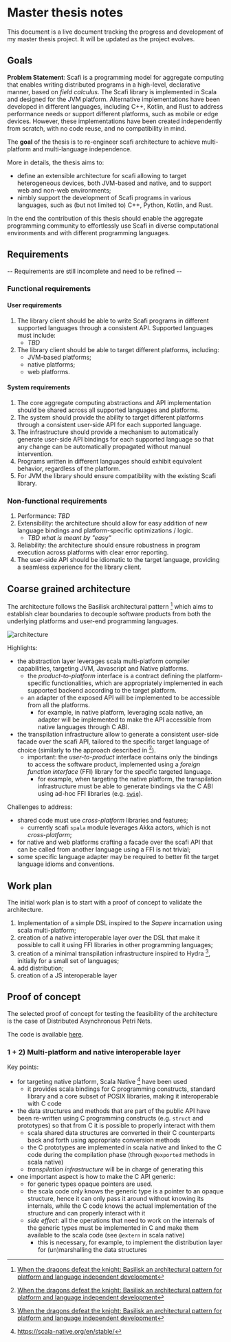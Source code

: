 # Master thesis notes

This document is a live document tracking the progress and development of my master thesis project.
It will be updated as the project evolves.

## Goals

**Problem Statement**: Scafi is a programming model for aggregate computing that enables writing distributed programs in a high-level, declarative manner, based on _field calculus_. 
The Scafi library is implemented in Scala and designed for the JVM platform.
Alternative implementations have been developed in different languages, including C++, Kotlin, and Rust to address performance needs or support different platforms, such as mobile or edge devices. 
However, these implementations have been created independently from scratch, with no code reuse, and no compatibility in mind.

The **goal** of the thesis is to re-engineer scafi architecture to achieve multi-platform and multi-language independence.

More in details, the thesis aims to:

- define an extensible architecture for scafi allowing to target heterogeneous devices, both JVM-based and native, and to support web and non-web environments;
- nimbly support the development of Scafi programs in various languages, such as (but not limited to) C++, Python, Kotlin, and Rust.

In the end the contribution of this thesis should enable the aggregate programming community to effortlessly use Scafi in diverse computational environments and with different programming languages.

## Requirements

-- Requirements are still incomplete and need to be refined --

### Functional requirements

#### User requirements

1. The library client should be able to write Scafi programs in different supported languages through a consistent API. Supported languages must include:
    - _TBD_
2. The library client should be able to target different platforms, including:
    - JVM-based platforms;
    - native platforms;
    - web platforms.

#### System requirements

1. The core aggregate computing abstractions and API implementation should be shared across all supported languages and platforms.
2. The system should provide the ability to target different platforms through a consistent user-side API for each supported language.
3. The infrastructure should provide a mechanism to automatically generate user-side API bindings for each supported language so that any change can be automatically propagated without manual intervention.
4. Programs written in different languages should exhibit equivalent behavior, regardless of the platform.
5. For JVM the library should ensure compatibility with the existing Scafi library.

### Non-functional requirements

1. Performance: _TBD_
2. Extensibility: the architecture should allow for easy addition of new language bindings and platform-specific optimizations / logic.
    - _TBD what is meant by "easy"_
3. Reliability: the architecture should ensure robustness in program execution across platforms with clear error reporting.
4. The user-side API should be idiomatic to the target language, providing a seamless experience for the library client.

## Coarse grained architecture

The architecture follows the Basilisk architectural pattern [^1] which aims to establish clear boundaries to decouple software products from both the underlying platforms and user-end programming languages.

![architecture](./diagrams/architecture.svg)

Highlights:

- the abstraction layer leverages scala multi-platform compiler capabilities, targeting JVM, Javascript and Native platforms.
  - the _product-to-platform_ interface is a contract defining the platform-specific functionalities, which are appropriately implemented in each supported backend according to the target platform.
  - an adapter of the exposed API will be implemented to be accessible from all the platforms.
    - for example, in native platform, leveraging scala native, an adapter will be implemented to make the API accessible from native languages through C ABI.
- the transpilation infrastructure allow to generate a consistent user-side facade over the scafi API, tailored to the specific target language of choice (similarly to the approach described in [^1]).
  - important: the _user-to-product_ interface contains only the bindings to access the software product, implemented using a _foreign function interface_ (FFI) library for the specific targeted language.
    - for example, when targeting the native platform, the transpilation infrastructure must be able to generate bindings via the C ABI using ad-hoc FFI libraries (e.g. [`swig`](https://www.swig.org/)).

Challenges to address:

- shared code must use _cross-platform_ libraries and features;
  - currently scafi `spala` module leverages Akka actors, which is not _cross-platform_;
- for native and web platforms crafting a facade over the scafi API that can be called from another language using a FFI is not trivial;
- some specific language adapter may be required to better fit the target language idioms and conventions.

## Work plan

The initial work plan is to start with a proof of concept to validate the architecture.

1. Implementation of a simple DSL inspired to the _Sapere_ incarnation using scala multi-platform;
2. creation of a native interoperable layer over the DSL that make it possible to call it using FFI libraries in other programming languages;
3. creation of a minimal transpilation infrastructure inspired to Hydra [^1], initially for a small set of languages;
4. add distribution;
5. creation of a JS interoperable layer

[^1]: [When the dragons defeat the knight: Basilisk an architectural pattern for platform and language independent development](https://www.sciencedirect.com/science/article/pii/S016412122400133X?via%3Dihub)

## Proof of concept

The selected proof of concept for testing the feasibility of the architecture is the case of Distributed Asynchronous Petri Nets.

The code is available [here](https://github.com/tassiluca/dap).

### 1 + 2) Multi-platform and native interoperable layer

Key points:

- for targeting native platform, Scala Native [^2] have been used
  - it provides scala bindings for C programming constructs, standard library and a core subset of POSIX libraries, making it interoperable with C code
- the data structures and methods that are part of the public API have been re-written using C programming constructs (e.g. `struct` and prototypes) so that from C it is possible to properly interact with them
  - scala shared data structures are converted in their C counterparts back and forth using appropriate conversion methods
  - the C prototypes are implemented in scala native and linked to the C code during the compilation phase (through `@exported` methods in scala native)
  - _transpilation infrastructure_ will be in charge of generating this
- one important aspect is how to make the C API generic:
  - for generic types opaque pointers are used.
  - the scala code only knows the generic type is a pointer to an opaque structure, hence it can only pass it around without knowing its internals, while the C code knows the actual implementation of the structure and can properly interact with it
  - _side effect_: all the operations that need to work on the internals of the generic types must be implemented in C and make them available to the scala code (see `@extern` in scala native)
    - this is necessary, for example, to implement the distribution layer for (un)marshalling the data structures

[^2]: https://scala-native.org/en/stable/
